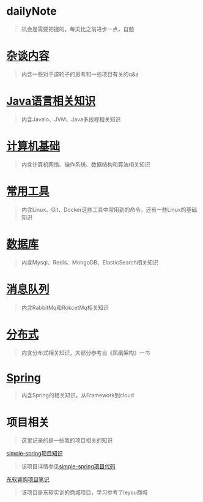 # dailyNote

> 机会是需要把握的，每天比之前进步一点，自勉

# [杂谈内容](杂谈.md)

> 内含一些对于造轮子的思考和一些项目有关的q&a

# [Java语言相关知识](Java语言相关.md)

> 内含JavaIo、JVM、Java多线程相关知识

# [计算机基础](计算机基础.md)

> 内含计算机网络、操作系统、数据结构和算法相关知识

# [常用工具](常用工具.md)

> 内含Linux、Git、Docker这些工具中常用到的命令，还有一些Linux的基础知识

# [数据库](数据库.md)

> 内含Mysql、Redis、MongoDB、ElasticSearch相关知识

# [消息队列](消息队列.md)

> 内含RabbitMq和RokcetMq相关知识

# [分布式](分布式.md )

> 内含分布式相关知识，大部分参考自《凤凰架构》一书

# [Spring](Spring.md)

> 内含Spring的相关知识，从Framework到cloud

# 项目相关

> 这里记录的是一些我的项目相关的知识

[simple-spring项目知识](simple-spring.md)

> 该项目详情参见[simple-spring项目代码](https://github.com/yato-sama-sword/simple-spring.git)

[东软睿购项目笔记](东软睿购项目笔记.md)

> 该项目是东软实训的商城项目，学习参考了leyou商城